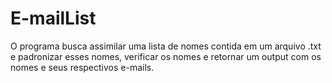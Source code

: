 # E-mailList

O programa busca assimilar uma lista de nomes contida em um arquivo .txt e padronizar esses nomes, verificar os nomes e retornar um output com os nomes e seus respectivos e-mails.
